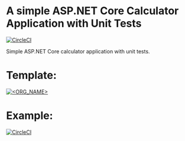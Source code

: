 # A simple ASP.NET Core Calculator  Application with Unit Tests

[![CircleCI](https://circleci.com/gh/daumie/dotnet-test-app.svg?style=svg)](https://circleci.com/gh/daumie/dotnet-test-app)

Simple ASP.NET Core calculator  application  with unit tests.

# Template:
[![<ORG_NAME>](https://circleci.com/<VCS>/<ORG_NAME>/<PROJECT_NAME>.svg?style=svg)](<LINK>)

# Example:
[![CircleCI](https://circleci.com/gh/cci-v58w9/dotnet-test-app.svg?style=svg)](https://circleci.com/gh/circleci/circleci-docs)


